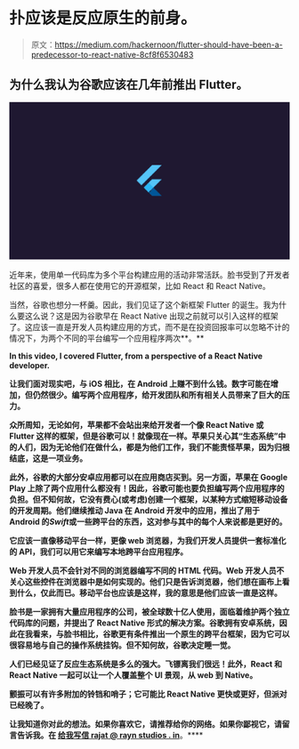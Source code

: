 # 扑应该是反应原生的前身。

> 原文：<https://medium.com/hackernoon/flutter-should-have-been-a-predecessor-to-react-native-8cf8f6530483>

## 为什么我认为谷歌应该在几年前推出 Flutter。

![](img/e4e41991679cb3e317e0df4a496994b1.png)

近年来，使用单一代码库为多个平台构建应用的活动非常活跃。脸书受到了开发者社区的喜爱，很多人都在使用它的开源框架，比如 React 和 React Native。

当然，谷歌也想分一杯羹。因此，我们见证了这个新框架 Flutter 的诞生。我为什么要这么说？这是因为谷歌早在 React Native 出现之前就可以引入这样的框架了。这应该一直是开发人员构建应用的方式，而不是在投资回报率可以忽略不计的情况下，为两个不同的平台编写一个应用程序两次**。**

**In this video, I covered Flutter, from a perspective of a React Native developer.**

**让我们面对现实吧，与 iOS 相比，在 Android 上赚不到什么钱。数字可能在增加，但仍然很少。编写两个应用程序，给开发团队和所有相关人员带来了巨大的压力。**

**众所周知，无论如何，苹果都不会站出来给开发者一个像 React Native 或 Flutter 这样的框架，但是谷歌可以！就像现在一样。苹果只关心其“生态系统”中的人们，因为无论他们在做什么，都是为他们工作，我们不能责怪苹果，因为归根结底，这是一项业务。**

**此外，谷歌的大部分安卓应用都可以在应用商店买到。另一方面，苹果在 Google Play 上除了两个应用什么都没有！因此，谷歌可能也要负担编写两个应用程序的负担。但不知何故，它没有费心(或考虑)创建一个框架，以某种方式缩短移动设备的开发周期。他们继续推动 Java 在 Android 开发中的应用，推出了用于 Android 的*Swift*或一些跨平台的东西，这对参与其中的每个人来说都是更好的。**

**它应该一直像移动平台一样，更像 web 浏览器，为我们开发人员提供一套标准化的 API，我们可以用它来编写本地跨平台应用程序。**

**Web 开发人员不会针对不同的浏览器编写不同的 HTML 代码。Web 开发人员不关心这些控件在浏览器中是如何实现的。他们只是告诉浏览器，他们想在画布上看到什么，仅此而已。移动平台也应该是这样，我的意思是他们应该一直是这样。**

**脸书是一家拥有大量应用程序的公司，被全球数十亿人使用，面临着维护两个独立代码库的问题，并提出了 React Native 形式的解决方案。谷歌拥有安卓系统，因此在我看来，与脸书相比，谷歌更有条件推出一个原生的跨平台框架，因为它可以很容易地与自己的操作系统挂钩。但不知何故，谷歌决定睡一觉。**

**人们已经见证了反应生态系统是多么的强大。飞镖离我们很远！此外，React 和 React Native 一起可以让一个人覆盖整个 UI 景观，从 web 到 Native。**

**颤振可以有许多附加的铃铛和哨子；它可能比 React Native 更快或更好，但派对已经晚了。**

**让我知道你对此的想法。如果你喜欢它，请推荐给你的网络。如果你鄙视它，请留言告诉我。在 [**给我写信 rajat @ rayn studios . in**](mailto:rajat@raynstudios.in)**。****